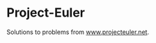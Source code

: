 Project-Euler
=============

Solutions to problems from <a href="http://www.projecteuler.net">www.projecteuler.net</a>.
